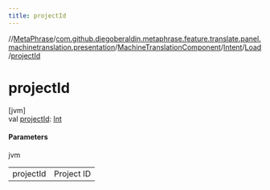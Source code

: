 ```yaml
---
title: projectId
---
```

//[MetaPhrase](../../../../../index.html)/[com.github.diegoberaldin.metaphrase.feature.translate.panel.machinetranslation.presentation](../../../index.html)/[MachineTranslationComponent](../../index.html)/[Intent](../index.html)/[Load](index.html)/[projectId](project-id.html)



# projectId



[jvm]\
val [projectId](project-id.html): [Int](https://kotlinlang.org/api/latest/jvm/stdlib/kotlin/-int/index.html)



#### Parameters


jvm

| | |
|---|---|
| projectId | Project ID |




